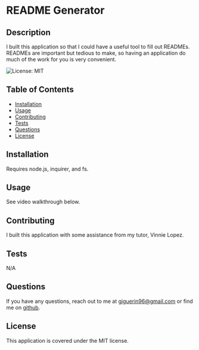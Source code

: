 # README Generator

## Description

I built this application so that I could have a useful tool to fill out READMEs. READMEs are important but tedious to make, so having an application do much of the work for you is very convenient.

![License: MIT](https://img.shields.io/badge/License-MIT-yellow.svg)

## Table of Contents 
- [Installation](#installation)
- [Usage](#usage)
- [Contributing](#contributing)
- [Tests](#tests)
- [Questions](#questions)
- [License](#license)

## Installation

Requires node.js, inquirer, and fs.

## Usage

See video walkthrough below.

## Contributing

I built this application with some assistance from my tutor, Vinnie Lopez.

## Tests

N/A

## Questions

If you have any questions, reach out to me at gjguerin96@gmail.com or find me on [github](https://www.github.com/gjguerin96).

## License

This application is covered under the MIT license.